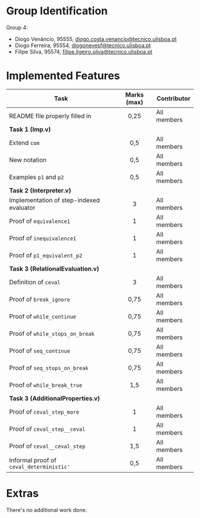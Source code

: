# Group Identification

Group 4:
- Diogo Venâncio, 95555, diogo.costa.venancio@tecnico.ulisboa.pt
- Diogo Ferreira, 95554, diogonevesf@tecnico.ulisboa.pt
- Filipe Silva, 95574, filipe.ligeiro.silva@tecnico.ulisboa.pt

# Implemented Features

| Task                                     | Marks (max) | Contributor |
| ---------------------------------------- | :---------: | ----------- |
| README file properly filled in           |    0,25     | All members |
| **Task 1 (Imp.v)**                       |             |             |
| Extend `com`                             |     0,5     | All members |
| New notation                             |     0,5     | All members |
| Examples `p1` and `p2`                   |     0,5     | All members |
| **Task 2 (Interpreter.v)**               |             |             |
| Implementation of step-indexed evaluator |      3      | All members |
| Proof of `equivalence1`                  |      1      | All members |
| Proof of `inequivalence1`                |      1      | All members |
| Proof of `p1_equivalent_p2`              |      1      | All members |
| **Task 3 (RelationalEvaluation.v)**      |             |             |
| Definition of `ceval`                    |      3      | All members |
| Proof of `break_ignore`                  |    0,75     | All members |
| Proof of `while_continue`                |    0,75     | All members |
| Proof of `while_stops_on_break`          |    0,75     | All members |
| Proof of `seq_continue`                  |    0,75     | All members |
| Proof of `seq_stops_on_break`            |    0,75     | All members |
| Proof of `while_break_true`              |     1,5     | All members |
| **Task 3 (AdditionalProperties.v)**      |             |             |
| Proof of `ceval_step_more`               |      1      | All members |
| Proof of `ceval_step__ceval`             |      1      | All members |
| Proof of `ceval__ceval_step`             |     1,5     | All members |
| Informal proof of `ceval_deterministic'` |     0,5     | All members |

# Extras

There's no additional work done.
